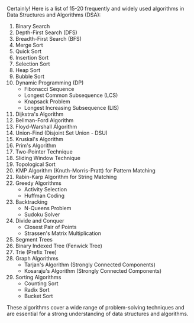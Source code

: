 Certainly! Here is a list of 15-20 frequently and widely used algorithms in Data Structures and Algorithms (DSA):

1. Binary Search
2. Depth-First Search (DFS)
3. Breadth-First Search (BFS)
4. Merge Sort
5. Quick Sort
6. Insertion Sort
7. Selection Sort
8. Heap Sort
9. Bubble Sort
10. Dynamic Programming (DP)
    - Fibonacci Sequence
    - Longest Common Subsequence (LCS)
    - Knapsack Problem
    - Longest Increasing Subsequence (LIS)
11. Dijkstra's Algorithm
12. Bellman-Ford Algorithm
13. Floyd-Warshall Algorithm
14. Union-Find (Disjoint Set Union - DSU)
15. Kruskal's Algorithm
16. Prim's Algorithm
17. Two-Pointer Technique
18. Sliding Window Technique
19. Topological Sort
20. KMP Algorithm (Knuth-Morris-Pratt) for Pattern Matching
21. Rabin-Karp Algorithm for String Matching
22. Greedy Algorithms
    - Activity Selection
    - Huffman Coding
23. Backtracking
    - N-Queens Problem
    - Sudoku Solver
24. Divide and Conquer
    - Closest Pair of Points
    - Strassen's Matrix Multiplication
25. Segment Trees
26. Binary Indexed Tree (Fenwick Tree)
27. Trie (Prefix Tree)
28. Graph Algorithms
    - Tarjan's Algorithm (Strongly Connected Components)
    - Kosaraju's Algorithm (Strongly Connected Components)
29. Sorting Algorithms
    - Counting Sort
    - Radix Sort
    - Bucket Sort

These algorithms cover a wide range of problem-solving techniques and are essential for a strong understanding of data structures and algorithms.